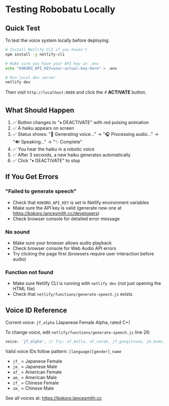 # Testing Robobatu Locally

## Quick Test

To test the voice system locally before deploying:

```bash
# Install Netlify CLI if you haven't
npm install -g netlify-cli

# Make sure you have your API key in .env
echo "KOKORO_API_KEY=your-actual-key-here" > .env

# Run local dev server
netlify dev
```

Then visit `http://localhost:8888` and click the **⚡ ACTIVATE** button.

## What Should Happen

1. ✅ Button changes to "⏸ DEACTIVATE" with red pulsing animation
2. ✅ A haiku appears on screen
3. ✅ Status shows: "🎵 Generating voice..." → "🎧 Processing audio..." → "🔊 Speaking..." → "✨ Complete"
4. ✅ You hear the haiku in a robotic voice
5. ✅ After 3 seconds, a new haiku generates automatically
6. ✅ Click "⏸ DEACTIVATE" to stop

## If You Get Errors

### "Failed to generate speech"
- Check that `KOKORO_API_KEY` is set in Netlify environment variables
- Make sure the API key is valid (generate new one at https://kokoro.lancesmith.cc/developers)
- Check browser console for detailed error message

### No sound
- Make sure your browser allows audio playback
- Check browser console for Web Audio API errors
- Try clicking the page first (browsers require user interaction before audio)

### Function not found
- Make sure Netlify CLI is running with `netlify dev` (not just opening the HTML file)
- Check that `netlify/functions/generate-speech.js` exists

## Voice ID Reference

Current voice: `jf_alpha` (Japanese Female Alpha, rated C+)

To change voice, edit `netlify/functions/generate-speech.js` line 26:
```javascript
voice: 'jf_alpha', // Try: af_bella, af_sarah, jf_gongitsune, jm_kumo, etc.
```

Valid voice IDs follow pattern: `[language][gender]_name`
- `jf_` = Japanese Female
- `jm_` = Japanese Male
- `af_` = American Female
- `am_` = American Male
- `zf_` = Chinese Female
- `zm_` = Chinese Male

See all voices at: https://kokoro.lancesmith.cc

